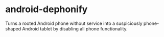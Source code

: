 android-dephonify
=================

Turns a rooted Android phone without service into a suspiciously phone-shaped Android tablet by disabling all phone functionality.